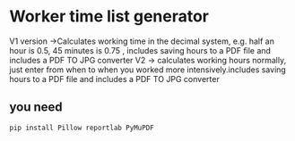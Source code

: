 
# Worker time list generator

V1 version ->Calculates working time in the decimal system, e.g. half an hour is
0.5, 45 minutes is 0.75 , includes saving hours to a PDF file and includes a PDF
TO JPG converter  V2 -> calculates working hours normally, just enter from when
to when you worked more intensively.includes saving hours to a PDF file and
includes a PDF TO JPG converter

## you need
```
pip install Pillow reportlab PyMuPDF
```
